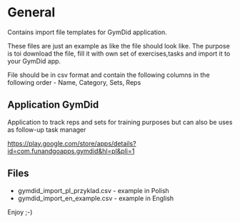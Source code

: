 # General
Contains import file templates for GymDid application.

These files are just an example as like the file should look like. The purpose is toi download the file, fill it with own set of exercises,tasks and import it to your GymDid app.
 
File should be in csv format and contain the following columns in the following order - Name, Category, Sets, Reps


## Application GymDid
Application to track reps and sets for training purposes but can also be uses as follow-up task manager

https://play.google.com/store/apps/details?id=com.funandgoapps.gymdid&hl=pl&pli=1


## Files
- gymdid_import_pl_przyklad.csv - example in Polish
- gymdid_import_en_example.csv - example in English

Enjoy ;-)